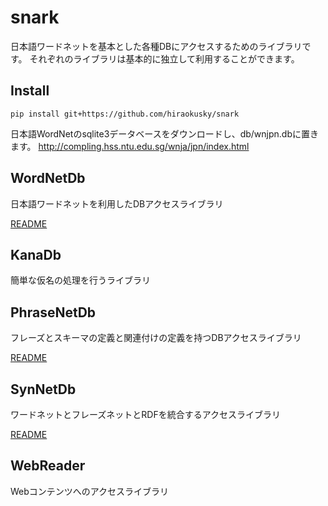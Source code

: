 # snark

日本語ワードネットを基本とした各種DBにアクセスするためのライブラリです。
それぞれのライブラリは基本的に独立して利用することができます。

## Install

```
pip install git+https://github.com/hiraokusky/snark
```

日本語WordNetのsqlite3データベースをダウンロードし、db/wnjpn.dbに置きます。
http://compling.hss.ntu.edu.sg/wnja/jpn/index.html

## WordNetDb

日本語ワードネットを利用したDBアクセスライブラリ

[README](README_WORDNETDB.md)

## KanaDb

簡単な仮名の処理を行うライブラリ

## PhraseNetDb

フレーズとスキーマの定義と関連付けの定義を持つDBアクセスライブラリ

[README](README_PHRASENETDB.md)

## SynNetDb

ワードネットとフレーズネットとRDFを統合するアクセスライブラリ

[README](README_SYNNETDB.md)

## WebReader

Webコンテンツへのアクセスライブラリ
